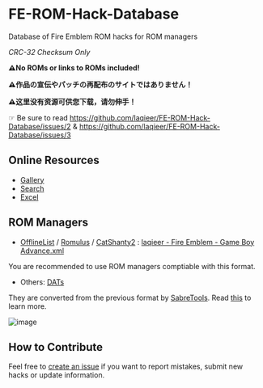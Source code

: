 # FE-ROM-Hack-Database
Database of Fire Emblem ROM hacks for ROM managers

*CRC-32 Checksum Only*

**⚠️No ROMs or links to ROMs included!**

**⚠作品の宣伝やパッチの再配布のサイトではありません！**

**⚠这里没有资源可供您下载，请勿伸手！**

☞ Be sure to read https://github.com/laqieer/FE-ROM-Hack-Database/issues/2 &  https://github.com/laqieer/FE-ROM-Hack-Database/issues/3

## Online Resources

- [Gallery](https://laqieer.github.io/FE-ROM-Hack-Database/gallery.html)
- [Search](https://laqieer.github.io/FE-ROM-Hack-Database/search.html)
- [Excel](https://github.com/laqieer/FE-ROM-Hack-Database/blob/main/Excel/ROMs.csv)

## ROM Managers

- [OfflineList](http://offlinelist.free.fr/) / [Romulus](https://romulus.cc/) / [CatShanty2](https://www.catshanty.com/) : [laqieer - Fire Emblem - Game Boy Advance.xml](https://github.com/laqieer/FE-ROM-Hack-Database/blob/main/OfflineList/datas/laqieer%20-%20Fire%20Emblem%20-%20Game%20Boy%20Advance.xml)

You are recommended to use ROM managers comptiable with this format.

- Others: [DATs](https://github.com/laqieer/FE-ROM-Hack-Database/tree/main/DATs)

They are converted from the previous format by [SabreTools](https://github.com/SabreTools/SabreTools). Read [this](https://github.com/SabreTools/SabreTools/wiki/DatFile-Formats) to learn more.

![image](https://user-images.githubusercontent.com/8841957/160256082-e9f2ec1b-3b49-458c-bab2-4575aaf4d231.png)

## How to Contribute

Feel free to [create an issue](https://docs.github.com/en/issues/tracking-your-work-with-issues/creating-an-issue) if you want to report mistakes, submit new hacks or update information.
